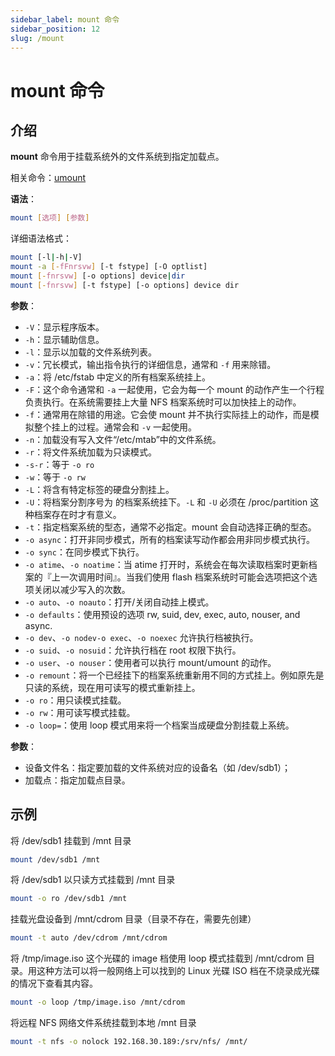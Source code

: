 ```yaml
---
sidebar_label: mount 命令
sidebar_position: 12
slug: /mount
---
```


# mount 命令



## 介绍

**mount** 命令用于挂载系统外的文件系统到指定加载点。

相关命令：[umount](/linux-command/umount)

**语法**：

```bash
mount [选项] [参数]
```

详细语法格式：

```bash
mount [-l|-h|-V]
mount -a [-fFnrsvw] [-t fstype] [-O optlist]
mount [-fnrsvw] [-o options] device|dir
mount [-fnrsvw] [-t fstype] [-o options] device dir
```

**参数**：

- `-V`：显示程序版本。
- `-h`：显示辅助信息。
- `-l`：显示以加载的文件系统列表。
- `-v`：冗长模式，输出指令执行的详细信息，通常和 `-f` 用来除错。
- `-a`：将 /etc/fstab 中定义的所有档案系统挂上。
- `-F`：这个命令通常和 `-a` 一起使用，它会为每一个 mount 的动作产生一个行程负责执行。在系统需要挂上大量 NFS 档案系统时可以加快挂上的动作。
- `-f`：通常用在除错的用途。它会使 mount 并不执行实际挂上的动作，而是模拟整个挂上的过程。通常会和 `-v` 一起使用。
- `-n`：加载没有写入文件“/etc/mtab”中的文件系统。
- `-r`：将文件系统加载为只读模式。
- `-s-r`：等于 `-o ro`
- `-w`：等于 `-o rw`
- `-L`：将含有特定标签的硬盘分割挂上。
- `-U`：将档案分割序号为 的档案系统挂下。`-L` 和 `-U` 必须在 /proc/partition 这种档案存在时才有意义。
- `-t`：指定档案系统的型态，通常不必指定。mount 会自动选择正确的型态。
- `-o async`：打开非同步模式，所有的档案读写动作都会用非同步模式执行。
- `-o sync`：在同步模式下执行。
- `-o atime`、`-o noatime`：当 atime 打开时，系统会在每次读取档案时更新档案的『上一次调用时间』。当我们使用 flash 档案系统时可能会选项把这个选项关闭以减少写入的次数。
- `-o auto`、`-o noauto`：打开/关闭自动挂上模式。
- `-o defaults`：使用预设的选项 rw, suid, dev, exec, auto, nouser, and async.
- `-o dev`、`-o nodev-o exec`、`-o noexec` 允许执行档被执行。
- `-o suid`、`-o nosuid`：允许执行档在 root 权限下执行。
- `-o user`、`-o nouser`：使用者可以执行 mount/umount 的动作。
- `-o remount`：将一个已经挂下的档案系统重新用不同的方式挂上。例如原先是只读的系统，现在用可读写的模式重新挂上。
- `-o ro`：用只读模式挂载。
- `-o rw`：用可读写模式挂载。
- `-o loop=`：使用 loop 模式用来将一个档案当成硬盘分割挂载上系统。

**参数**：

- 设备文件名：指定要加载的文件系统对应的设备名（如 /dev/sdb1）；
- 加载点：指定加载点目录。



## 示例

将 /dev/sdb1 挂载到 /mnt 目录

```bash
mount /dev/sdb1 /mnt
```

将 /dev/sdb1 以只读方式挂载到 /mnt 目录

```bash
mount -o ro /dev/sdb1 /mnt
```

挂载光盘设备到 /mnt/cdrom 目录（目录不存在，需要先创建）

```bash
mount -t auto /dev/cdrom /mnt/cdrom
```

将 /tmp/image.iso 这个光碟的 image 档使用 loop 模式挂载到 /mnt/cdrom 目录。用这种方法可以将一般网络上可以找到的 Linux 光碟 ISO 档在不烧录成光碟的情况下查看其内容。

```bash
mount -o loop /tmp/image.iso /mnt/cdrom
```

将远程 NFS 网络文件系统挂载到本地 /mnt 目录

```bash
mount -t nfs -o nolock 192.168.30.189:/srv/nfs/ /mnt/
```

